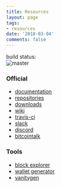 ```yaml
---
title: Resources
layout: page
tags:
- resources
date: '2018-03-04'
comments: false
---
```

build status:<br />
<img src="https://travis-ci.org/AXErunners/axe.svg?branch=master" alt="master" align="left"><br />

### Official
* [documentation](https://github.com/AXErunners/axe/tree/master/doc)
* [repositories](https://github.com/AXErunners)
* [downloads](https://github.com/AXErunners/axe/releases)
* [wiki](https://github.com/AXErunners/axe/wiki)
* [travis-ci](https://travis-ci.org/AXErunners/axe)
* [slack](https://axe-slack.herokuapp.com/)
* [discord](https://discord.gg/RKE5PD9)
* [bitcointalk](https://bitcointalk.org/index.php?topic=2569112)

### Tools
* [block explorer](http://207.246.65.114:3001)
* [wallet generator](https://axerunners.github.io/axe-wallet-generator)
* [vanitygen](https://github.com/exploitagency/vanitygen-plus)
